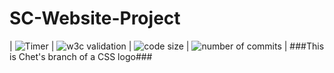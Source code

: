 # SC-Website-Project
| ![Timer](https://img.shields.io/date/1614013200?label=Turn%20In%20Time%3A) | ![w3c validation](https://img.shields.io/w3c-validation/html?targetUrl=https%3A%2F%2Fgithub.com%2Fkodokoto%2FSC-Website-Project%2Fblob%2Fmain%2Findex.html) | ![code size](https://img.shields.io/github/languages/code-size/kodokoto/SC-Website-Project) | ![number of commits](https://img.shields.io/github/commit-activity/w/kodokoto/SC-Website-Project) |
###This is Chet's branch of a CSS logo###
